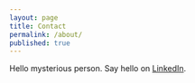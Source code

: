 ```yaml
---
layout: page
title: Contact
permalink: /about/
published: true
---
```

Hello mysterious person. Say hello on [LinkedIn](https://www.linkedin.com/in/alistair-johnstone).
